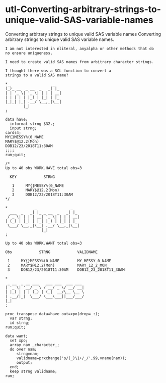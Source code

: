 # utl-Converting-arbitrary-strings-to-unique-valid-SAS-variable-names
Converting arbitrary strings to unique valid SAS variable names
    Converting arbitrary strings to unique valid SAS variable names.             
                                                                                 
    I am not interested in nliteral, anyalpha or other methods that do           
    no ensure uniqueness.                                                        
                                                                                 
    I need to create valid SAS names from arbitrary character strings.           
                                                                                 
    I thought there was a SCL function to convert a                              
    strings to a valid SAS name?                                                 
                                                                                 
    *_                   _                                                       
    (_)_ __  _ __  _   _| |_                                                     
    | | '_ \| '_ \| | | | __|                                                    
    | | | | | |_) | |_| | |_                                                     
    |_|_| |_| .__/ \__,_|\__|                                                    
            |_|                                                                  
    ;                                                                            
                                                                                 
    data have;                                                                   
      informat strng $32.;                                                       
      input strng;                                                               
    cards4;                                                                      
    MY{}MESSY%(0_NAME                                                            
    MARY$@12.2(Mon)                                                              
    DOB12/23/2018T11:30AM                                                        
    ;;;;                                                                         
    run;quit;                                                                    
                                                                                 
    /*                                                                           
    Up to 40 obs WORK.HAVE total obs=3                                           
                                                                                 
      KEY            STRNG                                                       
                                                                                 
       1     MY{}MESSY%(0_NAME                                                   
       2     MARY$@12.2(Mon)                                                     
       3     DOB12/23/2018T11:30AM                                               
    */                                                                           
                                                                                 
    *            _               _                                               
      ___  _   _| |_ _ __  _   _| |_                                             
     / _ \| | | | __| '_ \| | | | __|                                            
    | (_) | |_| | |_| |_) | |_| | |_                                             
     \___/ \__,_|\__| .__/ \__,_|\__|                                            
                    |_|                                                          
    ;                                                                            
                                                                                 
    Up to 40 obs WORK.WANT total obs=3                                           
                                                                                 
    Obs            STRNG            VALIDNAME                                    
                                                                                 
     1     MY{}MESSY%(0_NAME        MY_MESSY_0_NAME                              
     2     MARY$@12.2(Mon)          MARY_12_2_MON_                               
     3     DOB12/23/2018T11:30AM    DOB12_23_2018T11_30AM                        
                                                                                 
    *                                                                            
     _ __  _ __ ___   ___ ___  ___ ___                                           
    | '_ \| '__/ _ \ / __/ _ \/ __/ __|                                          
    | |_) | | | (_) | (_|  __/\__ \__ \                                          
    | .__/|_|  \___/ \___\___||___/___/                                          
    |_|                                                                          
    ;                                                                            
                                                                                 
    proc transpose data=have out=xpo(drop=_:);                                   
      var strng;                                                                 
      id strng;                                                                  
    run;quit;                                                                    
                                                                                 
    data want;                                                                   
      set xpo;                                                                   
      array nam _character_;                                                     
      do over nam;                                                               
         strng=nam;                                                              
         validname=prxchange('s/(_)\1+/_/',99,vname(nam));                       
         output;                                                                 
      end;                                                                       
      keep strng validname;                                                      
    run;                                                                         
                                                                                 
                                                                                 
